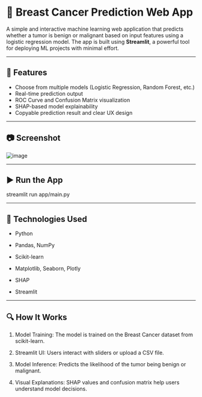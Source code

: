 # 🧠 Breast Cancer Prediction Web App

A simple and interactive machine learning web application that predicts whether a tumor is benign or malignant based on input features using a logistic regression model. The app is built using **Streamlit**, a powerful tool for deploying ML projects with minimal effort.

---

## 📌 Features

- Choose from multiple models (Logistic Regression, Random Forest, etc.)
- Real-time prediction output
- ROC Curve and Confusion Matrix visualization
- SHAP-based model explainability
- Copyable prediction result and clear UX design
  
---

## 📷 Screenshot

![image](https://github.com/user-attachments/assets/b64c8bed-ce60-4b3f-9b87-d4afb0cd4987)

---

## ▶️ Run the App

streamlit run app/main.py

---

## 🧪 Technologies Used
- Python

- Pandas, NumPy

- Scikit-learn

- Matplotlib, Seaborn, Plotly

- SHAP

- Streamlit

---

## 🔍 How It Works
1. Model Training: The model is trained on the Breast Cancer dataset from scikit-learn.

2. Streamlit UI: Users interact with sliders or upload a CSV file.

3. Model Inference: Predicts the likelihood of the tumor being benign or malignant.

4. Visual Explanations: SHAP values and confusion matrix help users understand model decisions.
